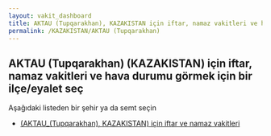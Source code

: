 ```yaml
---
layout: vakit_dashboard
title: AKTAU (Tupqarakhan), KAZAKISTAN için iftar, namaz vakitleri ve hava durumu - ilçe/eyalet seç
permalink: /KAZAKISTAN/AKTAU (Tupqarakhan)
---
```


## AKTAU (Tupqarakhan) (KAZAKISTAN) için iftar, namaz vakitleri ve hava durumu  görmek için bir ilçe/eyalet seç

Aşağıdaki listeden bir şehir ya da semt seçin

* [ (AKTAU_(Tupqarakhan), KAZAKISTAN) için iftar ve namaz vakitleri](/KAZAKISTAN/AKTAU_(Tupqarakhan)/)

<script type="text/javascript">
  var GLOBAL_COUNTRY = 'KAZAKISTAN';
  var GLOBAL_CITY = 'AKTAU (Tupqarakhan)';
  var GLOBAL_STATE = 'AKTAU (Tupqarakhan)';
</script>

